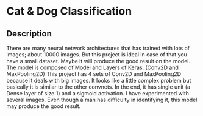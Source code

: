 Cat & Dog Classification
=====

## Description
There are many neural network architectures that has trained with lots of images; about 10000 images. But this project is ideal in case of that you have a small dataset.
Maybe it will produce the good result on the model.
The model is composed of Model and Layers of Keras. (Conv2D and MaxPooling2D)
This project has 4 sets of Conv2D and MaxPooling2D because it deals with big images.
It looks like a little complex problem but basically it is similar to the other convnets.
In the end, it has single unit (a Dense layer of size 1) and a sigmoid activation.
I have experimented with several images. Even though a man has difficulty in identifying it, this model may produce the good result.
